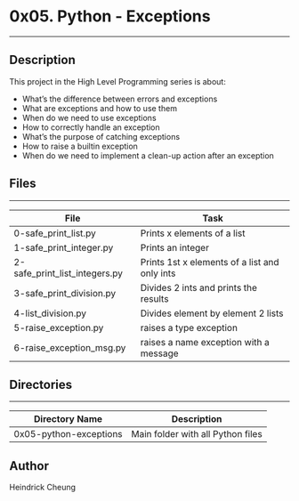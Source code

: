 # 0x05. Python - Exceptions
---
## Description

This project in the High Level Programming series is about:
* What’s the difference between errors and exceptions
* What are exceptions and how to use them
* When do we need to use exceptions
* How to correctly handle an exception
* What’s the purpose of catching exceptions
* How to raise a builtin exception
* When do we need to implement a clean-up action after an exception

## Files
---
File|Task
---|---
0-safe_print_list.py | Prints x elements of a list
1-safe_print_integer.py | Prints an integer
2-safe_print_list_integers.py | Prints 1st x elements of a list and only ints
3-safe_print_division.py | Divides 2 ints and prints the results
4-list_division.py | Divides element by element 2 lists
5-raise_exception.py | raises a type exception
6-raise_exception_msg.py | raises a name exception with a message

## Directories
---
Directory Name | Description
---|---
0x05-python-exceptions | Main folder with all Python files

## Author
Heindrick Cheung